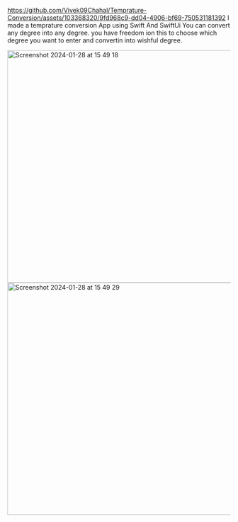 
https://github.com/Vivek09Chahal/Temprature-Conversion/assets/103368320/9fd968c9-dd04-4906-bf69-750531181392
I made a temprature conversion App using Swift And SwiftUi
You can convert any degree into any degree.
you have freedom ion this to choose which degree you want to enter and convertin into wishful degree.


<img width="525" alt="Screenshot 2024-01-28 at 15 49 18" src="https://github.com/Vivek09Chahal/Temprature-Conversion/assets/103368320/47e5f2bd-fc22-4129-93fb-916c1996d893">
<img width="525" alt="Screenshot 2024-01-28 at 15 49 29" src="https://github.com/Vivek09Chahal/Temprature-Conversion/assets/103368320/43abee23-6f0e-449b-8361-717cdf973273">
